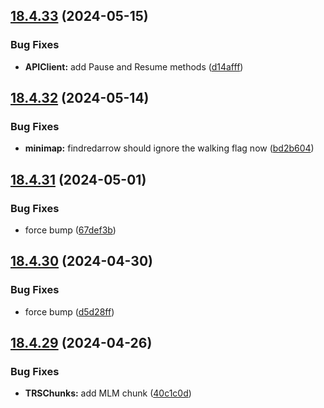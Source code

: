 ## [18.4.33](https://github.com/Torwent/WaspLib/compare/v18.4.32...v18.4.33) (2024-05-15)


### Bug Fixes

* **APIClient:** add Pause and Resume methods ([d14afff](https://github.com/Torwent/WaspLib/commit/d14afffdba6098d091c3a71fd83adb14a72fbe81))



## [18.4.32](https://github.com/Torwent/WaspLib/compare/v18.4.31...v18.4.32) (2024-05-14)


### Bug Fixes

* **minimap:** findredarrow should ignore the walking flag now ([bd2b604](https://github.com/Torwent/WaspLib/commit/bd2b6046c4cece128e25a2de3c82966899a54c13))



## [18.4.31](https://github.com/Torwent/WaspLib/compare/v18.4.30...v18.4.31) (2024-05-01)


### Bug Fixes

* force bump ([67def3b](https://github.com/Torwent/WaspLib/commit/67def3ba7adef341f2e1c7250344a9ac931005eb))



## [18.4.30](https://github.com/Torwent/WaspLib/compare/v18.4.29...v18.4.30) (2024-04-30)


### Bug Fixes

* force bump ([d5d28ff](https://github.com/Torwent/WaspLib/commit/d5d28ffade34ec7af27fdf64a4337af9e0fd6323))



## [18.4.29](https://github.com/Torwent/WaspLib/compare/v18.4.28...v18.4.29) (2024-04-26)


### Bug Fixes

* **TRSChunks:** add MLM chunk ([40c1c0d](https://github.com/Torwent/WaspLib/commit/40c1c0da1e8e4f2917b46d32c8b7b2b59cfb1623))



